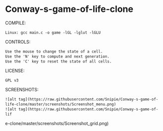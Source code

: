 # Conway-s-game-of-life-clone
COMPILE:

	Linux: gcc main.c -o game -lGL -lglut -lGLU
CONTROLS:

	Use the mouse to change the state of a cell.
	Use the 'N' key to compute and next generation.
	Use the 'C' key to reset the state of all cells.
	
LICENSE:

	GPL v3

SCREENSHOTS:

	![alt tag](https://raw.githubusercontent.com/Snipie/Conway-s-game-of-life-clone/master/screenshots/Screenshot_menu.png)
	![alt tag](https://raw.githubusercontent.com/Snipie/Conway-s-game-of-lif
e-clone/master/screenshots/Screenshot_grid.png)
